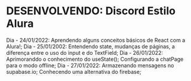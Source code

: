 # DESENVOLVENDO: Discord Estilo Alura

Dia - 24/01/2022: 
Aprendendo alguns conceitos básicos de React com a Alura!;
Dia - 25/01/2002:
Entendendo state, mudanças de páginas, a diferença entre o uso do input e do TextField;
Dia - 26/01/2022:
Aprimoranddo o conhecimento do useState(); Configurando a chatPage para o modo offline;
Dia - 27/01/2022:
Armazenando mensagens no supabase.io; Conhecendo uma alternativa do firebase;